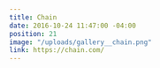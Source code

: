 ```yaml
---
title: Chain
date: 2016-10-24 11:47:00 -04:00
position: 21
image: "/uploads/gallery__chain.png"
link: https://chain.com/
---
```


